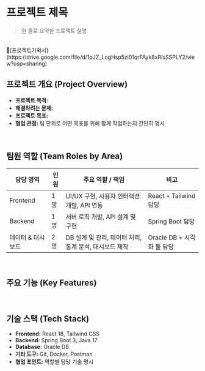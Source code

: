 # 프로젝트 제목
> 한 줄로 요약한 프로젝트 설명

<br>
📖[프로젝트기획서](https://drive.google.com/file/d/1pJZ_LogHsp5zi01qrFAyk8xRIsSSPLY2/view?usp=sharing)
<br>

## 프로젝트 개요 (Project Overview)
- **프로젝트 목적:** 
- **해결하려는 문제:** 
- **프로젝트 목표:** 
- **협업 관점:** 팀 단위로 어떤 목표를 위해 함께 작업하는지 간단히 명시

<br>

## 팀원 역할 (Team Roles by Area)
| 담당 영역 | 인원 | 주요 역할 / 책임 | 비고 |
|-----------|------|----------------|------|
| Frontend | 1명 | UI/UX 구현, 사용자 인터랙션 개발, API 연동 | React + Tailwind 담당 |
| Backend | 1명 | 서버 로직 개발, API 설계 및 구현 | Spring Boot 담당 |
| 데이터 & 대시보드 | 2명 | DB 설계 및 관리, 데이터 처리, 통계 분석, 대시보드 제작 | Oracle DB + 시각화 툴 담당 |

<br>

## 주요 기능 (Key Features)


<br>

## 기술 스택 (Tech Stack)
- **Frontend:** React 18, Tailwind CSS
- **Backend:** Spring Boot 3, Java 17
- **Database:** Oracle DB
- **기타 도구:** Git, Docker, Postman
- **협업 포인트:** 역할별 담당 기술 명시



